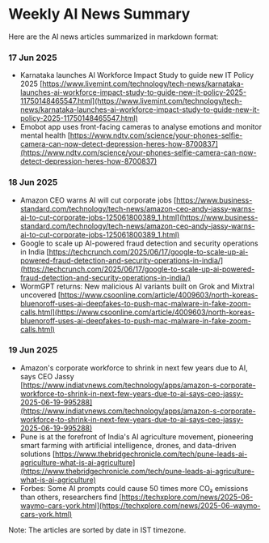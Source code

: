 # Weekly AI News Summary

Here are the AI news articles summarized in markdown format:

### 17 Jun 2025
- Karnataka launches AI Workforce Impact Study to guide new IT Policy 2025 [https://www.livemint.com/technology/tech-news/karnataka-launches-ai-workforce-impact-study-to-guide-new-it-policy-2025-11750148465547.html](https://www.livemint.com/technology/tech-news/karnataka-launches-ai-workforce-impact-study-to-guide-new-it-policy-2025-11750148465547.html)
- Emobot app uses front-facing cameras to analyse emotions and monitor mental health [https://www.ndtv.com/science/your-phones-selfie-camera-can-now-detect-depression-heres-how-8700837](https://www.ndtv.com/science/your-phones-selfie-camera-can-now-detect-depression-heres-how-8700837)

### 18 Jun 2025
- Amazon CEO warns AI will cut corporate jobs [https://www.business-standard.com/technology/tech-news/amazon-ceo-andy-jassy-warns-ai-to-cut-corporate-jobs-125061800389_1.html](https://www.business-standard.com/technology/tech-news/amazon-ceo-andy-jassy-warns-ai-to-cut-corporate-jobs-125061800389_1.html)
- Google to scale up AI-powered fraud detection and security operations in India [https://techcrunch.com/2025/06/17/google-to-scale-up-ai-powered-fraud-detection-and-security-operations-in-india/](https://techcrunch.com/2025/06/17/google-to-scale-up-ai-powered-fraud-detection-and-security-operations-in-india/)
- WormGPT returns: New malicious AI variants built on Grok and Mixtral uncovered [https://www.csoonline.com/article/4009603/north-koreas-bluenoroff-uses-ai-deepfakes-to-push-mac-malware-in-fake-zoom-calls.html](https://www.csoonline.com/article/4009603/north-koreas-bluenoroff-uses-ai-deepfakes-to-push-mac-malware-in-fake-zoom-calls.html)

### 19 Jun 2025
- Amazon's corporate workforce to shrink in next few years due to AI, says CEO Jassy [https://www.indiatvnews.com/technology/apps/amazon-s-corporate-workforce-to-shrink-in-next-few-years-due-to-ai-says-ceo-jassy-2025-06-19-995288](https://www.indiatvnews.com/technology/apps/amazon-s-corporate-workforce-to-shrink-in-next-few-years-due-to-ai-says-ceo-jassy-2025-06-19-995288)
- Pune is at the forefront of India's AI agriculture movement, pioneering smart farming with artificial intelligence, drones, and data-driven solutions [https://www.thebridgechronicle.com/tech/pune-leads-ai-agriculture-what-is-ai-agriculture](https://www.thebridgechronicle.com/tech/pune-leads-ai-agriculture-what-is-ai-agriculture)
- Forbes: Some AI prompts could cause 50 times more CO₂ emissions than others, researchers find [https://techxplore.com/news/2025-06-waymo-cars-york.html](https://techxplore.com/news/2025-06-waymo-cars-york.html)

Note: The articles are sorted by date in IST timezone.